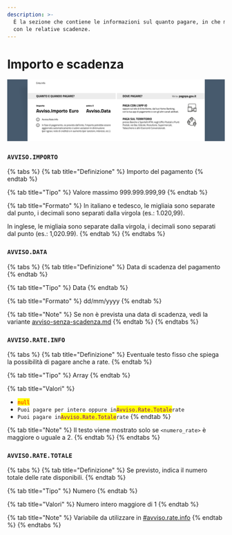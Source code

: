 ```yaml
---
description: >-
  È la sezione che contiene le informazioni sul quanto pagare, in che modalità e
  con le relative scadenze.
---
```


# Importo e scadenza

![Dettaglio della sezione "Importo e scadenza" all'interno dell'avviso di pagamento pagoPA.](<../../.gitbook/assets/Importo e Dove.png>)

### `AVVISO.IMPORTO` <a href="#avviso-importo" id="avviso-importo"></a>

{% tabs %}
{% tab title="Definizione" %}
Importo del pagamento
{% endtab %}

{% tab title="Tipo" %}
Valore massimo 999.999.999,99
{% endtab %}

{% tab title="Formato" %}
In italiano e tedesco, le migliaia sono separate dal punto, i decimali sono separati dalla virgola (es.: 1.020,99).

In inglese, le migliaia sono separate dalla virgola, i decimali sono separati dal punto (es.: 1,020.99).
{% endtab %}
{% endtabs %}

### `AVVISO.DATA` <a href="#avviso-data" id="avviso-data"></a>

{% tabs %}
{% tab title="Definizione" %}
Data di scadenza del pagamento
{% endtab %}

{% tab title="Tipo" %}
Data
{% endtab %}

{% tab title="Formato" %}
dd/mm/yyyy
{% endtab %}

{% tab title="Note" %}
Se non è prevista una data di scadenza, vedi la variante [avviso-senza-scadenza.md](../../allegato-1/varianti/avviso-senza-scadenza.md "mention")
{% endtab %}
{% endtabs %}

### `AVVISO.RATE.INFO` <a href="#avviso-rate-info" id="avviso-rate-info"></a>

{% tabs %}
{% tab title="Definizione" %}
Eventuale testo fisso che spiega la possibilità di pagare anche a rate.
{% endtab %}

{% tab title="Tipo" %}
Array
{% endtab %}

{% tab title="Valori" %}
* <mark style="color:red;">`null`</mark>
* `Puoi pagare per intero oppure in`<mark style="color:purple;">`Avviso.Rate.Totale`</mark>`rate`
* `Puoi pagare in`<mark style="color:purple;">`Avviso.Rate.Totale`</mark>`rate`
{% endtab %}

{% tab title="Note" %}
Il testo viene mostrato solo se `<numero_rate>` è maggiore o uguale a 2.
{% endtab %}
{% endtabs %}

### `AVVISO.RATE.TOTALE` <a href="#avviso-rate-totale" id="avviso-rate-totale"></a>

{% tabs %}
{% tab title="Definizione" %}
Se previsto, indica il numero totale delle rate disponibili.
{% endtab %}

{% tab title="Tipo" %}
Numero
{% endtab %}

{% tab title="Valori" %}
Numero intero maggiore di 1
{% endtab %}

{% tab title="Note" %}
Variabile da utilizzare in [#avviso.rate.info](importo-e-scadenza.md#avviso.rate.info "mention")
{% endtab %}
{% endtabs %}
